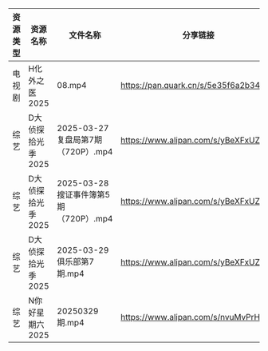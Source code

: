 | 资源类型 | 资源名称        | 文件名称                          | 分享链接                                 | 更新时间                |
| ---- | ----------- | ----------------------------- | ------------------------------------ | ------------------- |
| 电视剧  | H化外之医2025   | 08.mp4                        | https://pan.quark.cn/s/5e35f6a2b34c  | 2025-03-30 01:22:47 |
| 综艺   | D大侦探拾光季2025 | 2025-03-27 复盘局第7期（720P）.mp4   | https://www.alipan.com/s/yBeXFxUZNbB | 2025-03-30 00:08:23 |
| 综艺   | D大侦探拾光季2025 | 2025-03-28 搜证事件簿第5期（720P）.mp4 | https://www.alipan.com/s/yBeXFxUZNbB | 2025-03-30 00:08:23 |
| 综艺   | D大侦探拾光季2025 | 2025-03-29 俱乐部第7期.mp4         | https://www.alipan.com/s/yBeXFxUZNbB | 2025-03-30 00:08:23 |
| 综艺   | N你好星期六2025  | 20250329期.mp4                 | https://www.alipan.com/s/nvuMvPrHLGa | 2025-03-30 00:09:08 |
